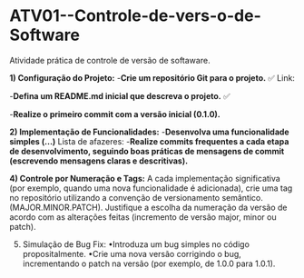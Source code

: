 # ATV01--Controle-de-vers-o-de-Software
Atividade prática de controle de versão de softaware.

**1) Configuração do Projeto:**
-**Crie um repositório Git para o projeto.** ✅ 
Link: 

-**Defina um README.md inicial que descreva o projeto.** ✅ 

-**Realize o primeiro commit com a versão inicial (0.1.0).**  


**2) Implementação de Funcionalidades:**
-**Desenvolva uma funcionalidade simples (...)**
Lista de afazeres:
-**Realize commits frequentes a cada etapa de desenvolvimento, seguindo boas práticas de mensagens de commit (escrevendo mensagens claras e descritivas).**

**4) Controle por Numeração e Tags:**
A cada implementação significativa (por exemplo, quando uma nova funcionalidade é adicionada), crie uma tag no repositório utilizando a convenção de versionamento semântico.(MAJOR.MINOR.PATCH).
Justifique a escolha da numeração da versão de acordo com as alterações feitas (incremento de versão major, minor ou patch).

5) Simulação de Bug Fix:
•Introduza um bug simples no código propositalmente.
•Crie uma nova versão corrigindo o bug, incrementando o patch na versão (por exemplo, de 1.0.0 para 1.0.1).


